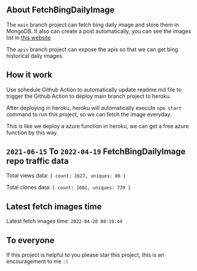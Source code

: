 ## About FetchBingDailyImage

The `main` branch project can fetch bing daily image and store them in MongoDB.
It also can create a post automatically, you can see the images list in [this website](https://oursalbum.netlify.app)

The `apis` branch project can expose the apis so that we can get bing historical daily images.

## How it work

Use schedule Github Action to automatically update readme.md file to trigger the Github Action to deploy main branch project to heroku.

After deploying in heroku, heroku will automatically execute `npm start` command to run this project, so we can fetch the image everyday.

This is like we deploy a azure function in heroku, we can get a free azure function by this way.

## `2021-06-15` To `2022-04-19` FetchBingDailyImage repo traffic data

Total views data: `{ count: 1627, uniques: 86 }`

Total clones data: `{ count: 1601, uniques: 739 }`

## Latest fetch images time

Latest fetch images time: `2022-04-20 08:19:44`

## To everyone

If this project is helpful to you please star this project, this is an encouragement to me `:)`



